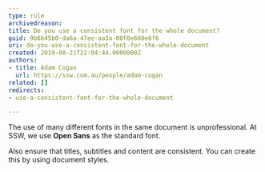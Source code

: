 ```yaml
---
type: rule
archivedreason: 
title: Do you use a consistent font for the whole document?
guid: 9b6b45b0-da6a-47ee-aa3a-00f8e680e6f6
uri: do-you-use-a-consistent-font-for-the-whole-document
created: 2019-08-21T22:04:44.0000000Z
authors:
- title: Adam Cogan
  url: https://ssw.com.au/people/adam-cogan
related: []
redirects:
- use-a-consistent-font-for-the-whole-document

---
```


The use of many different fonts in the same document is unprofessional. At SSW, we use  **Open Sans** as the standard font.

<!--endintro-->

Also ensure that titles, subtitles and content are consistent. You can create this by using document styles.
